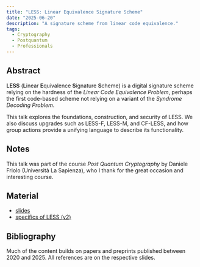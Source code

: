 ```yaml
---
title: "LESS: Linear Equivalence Signature Scheme"
date: "2025-06-20"
description: "A signature scheme from linear code equivalence."
tags:
  - Cryptography
  - Postquantum
  - Professionals
---
```


## Abstract

**LESS** (**L**inear **E**quivalence **S**ignature **S**cheme) is a digital signature scheme relying on the hardness of the _Linear Code Equivalence Problem_, perhaps the first code-based scheme not relying on a variant of the _Syndrome Decoding Problem_.

This talk explores the foundations, construction, and security of LESS. We also discuss upgrades such as LESS-F, LESS-M, and CF-LESS, and how group actions provide a unifying language to describe its functionality.

## Notes

This talk was part of the course _Post Quantum Cryptography_ by Daniele Friolo (Università La Sapienza), who I thank for the great occasion and interesting course. 

## Material

- [slides](https://drive.google.com/file/d/19uwKkJLX3kQtApz-vGDA-znxEM37OM36/view)  
- [specifics of LESS (v2)](https://www.less-project.com/LESS-2025-02-07.pdf)  

## Bibliography

Much of the content builds on papers and preprints published between 2020 and 2025. All references are on the respective slides.
